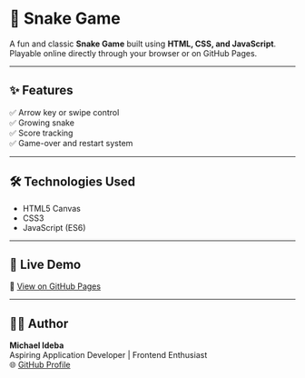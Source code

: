 # 🐍 Snake Game

A fun and classic **Snake Game** built using **HTML, CSS, and JavaScript**.  
Playable online directly through your browser or on GitHub Pages.

---

## ✨ Features
✅ Arrow key or swipe control  
✅ Growing snake  
✅ Score tracking  
✅ Game-over and restart system  

---

## 🛠️ Technologies Used
- HTML5 Canvas  
- CSS3  
- JavaScript (ES6)

---

## 🚀 Live Demo
🔗 [View on GitHub Pages](https://michaelideba0.github.io/snake-game)

---

## 👨‍💻 Author
**Michael Ideba**  
Aspiring Application Developer | Frontend Enthusiast  
🌐 [GitHub Profile](https://github.com/michaelideba0)
